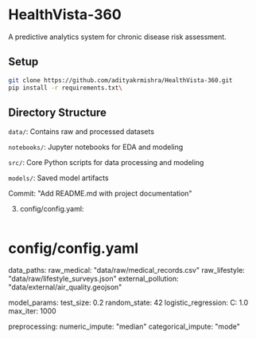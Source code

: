 # HealthVista-360

A predictive analytics system for chronic disease risk assessment.

## Setup
```bash
git clone https://github.com/adityakrmishra/HealthVista-360.git
pip install -r requirements.txt\
```
## Directory Structure
```data/```: Contains raw and processed datasets

```notebooks/```: Jupyter notebooks for EDA and modeling

```src/```: Core Python scripts for data processing and modeling

```models/```: Saved model artifacts

Commit: "Add README.md with project documentation"

3. config/config.yaml:
```yaml
```
# config/config.yaml
data_paths:
  raw_medical: "data/raw/medical_records.csv"
  raw_lifestyle: "data/raw/lifestyle_surveys.json"
  external_pollution: "data/external/air_quality.geojson"

model_params:
  test_size: 0.2
  random_state: 42
  logistic_regression:
    C: 1.0
    max_iter: 1000

preprocessing:
  numeric_impute: "median"
  categorical_impute: "mode"
